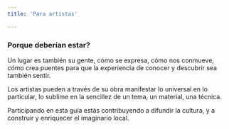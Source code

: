```yaml
---
title: 'Para artistas'

---
```


### Porque deberían estar?

Un lugar es también su gente, cómo se expresa, cómo nos conmueve, cómo crea puentes para que la experiencia de conocer y descubrir sea también sentir. 

Los artistas pueden a través de su obra manifestar lo universal en lo particular, lo sublime en la sencillez de un tema, un material, una técnica.

Participando en esta guía estás contribuyendo a difundir la cultura, y a construir y enriquecer el imaginario local.
